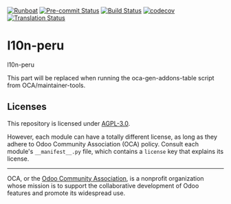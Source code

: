 
[![Runboat](https://img.shields.io/badge/runboat-Try%20me-875A7B.png)](https://runboat.odoo-community.org/builds?repo=OCA/l10n-peru&target_branch=18.0)
[![Pre-commit Status](https://github.com/OCA/l10n-peru/actions/workflows/pre-commit.yml/badge.svg?branch=18.0)](https://github.com/OCA/l10n-peru/actions/workflows/pre-commit.yml?query=branch%3A18.0)
[![Build Status](https://github.com/OCA/l10n-peru/actions/workflows/test.yml/badge.svg?branch=18.0)](https://github.com/OCA/l10n-peru/actions/workflows/test.yml?query=branch%3A18.0)
[![codecov](https://codecov.io/gh/OCA/l10n-peru/branch/18.0/graph/badge.svg)](https://codecov.io/gh/OCA/l10n-peru)
[![Translation Status](https://translation.odoo-community.org/widgets/l10n-peru-18-0/-/svg-badge.svg)](https://translation.odoo-community.org/engage/l10n-peru-18-0/?utm_source=widget)

<!-- /!\ do not modify above this line -->

# l10n-peru

l10n-peru

<!-- /!\ do not modify below this line -->

<!-- prettier-ignore-start -->

[//]: # (addons)

This part will be replaced when running the oca-gen-addons-table script from OCA/maintainer-tools.

[//]: # (end addons)

<!-- prettier-ignore-end -->

## Licenses

This repository is licensed under [AGPL-3.0](LICENSE).

However, each module can have a totally different license, as long as they adhere to Odoo Community Association (OCA)
policy. Consult each module's `__manifest__.py` file, which contains a `license` key
that explains its license.

----
OCA, or the [Odoo Community Association](http://odoo-community.org/), is a nonprofit
organization whose mission is to support the collaborative development of Odoo features
and promote its widespread use.
